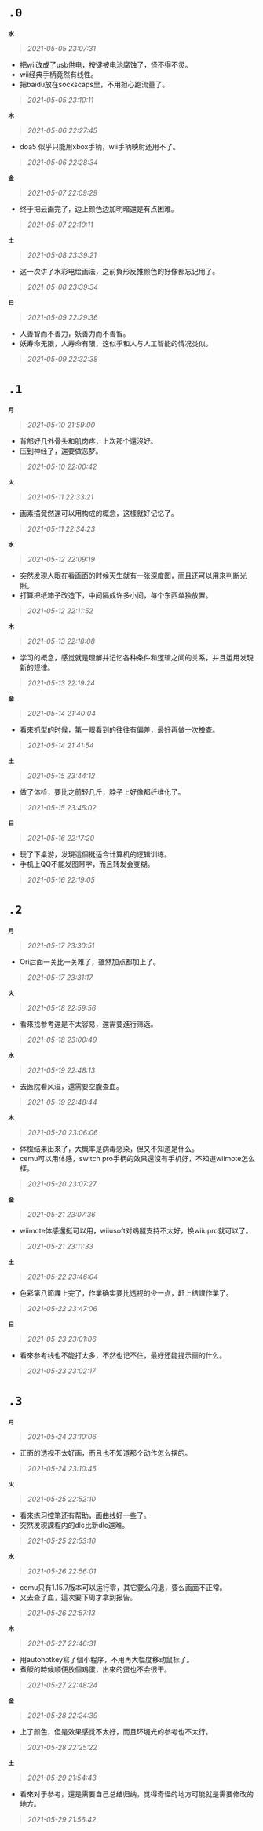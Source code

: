 **`.0`**
=========
**`水`**
>*2021-05-05 23:07:31*
- 把wii改成了usb供电，按键被电池腐蚀了，怪不得不灵。
- wii经典手柄竟然有线性。
- 把baidu放在sockscaps里，不用担心跑流量了。
>*2021-05-05 23:10:11*

**`木`**
>*2021-05-06 22:27:45*
- doa5 似乎只能用xbox手柄，wii手柄映射还用不了。
>*2021-05-06 22:28:34*

**`金`**
>*2021-05-07 22:09:29*
- 终于把云画完了，边上颜色边加明暗還是有点困难。
>*2021-05-07 22:10:11*

**`土`**
>*2021-05-08 23:39:21*
- 这一次讲了水彩电绘画法，之前負形反推颜色的好像都忘记用了。
>*2021-05-08 23:39:34*

**`日`**
>*2021-05-09 22:29:36*
- 人善智而不善力，妖善力而不善智。
- 妖寿命无限，人寿命有限，这似乎和人与人工智能的情况类似。
>*2021-05-09 22:32:38*

**`.1`**
=========
**`月`**
>*2021-05-10 21:59:00*
- 背部好几外骨头和肌肉疼，上次那个還沒好。
- 压到神经了，還要做恶梦。
>*2021-05-10 22:00:42*

**`火`**
>*2021-05-11 22:33:21*
- 画素描竟然還可以用构成的概念，这樣就好记忆了。
>*2021-05-11 22:34:23*

**`水`**
>*2021-05-12 22:09:19*
- 突然发現人眼在看画面的时候天生就有一张深度图，而且还可以用來判断光照。
- 打算把纸箱子改造下，中间隔成许多小间，每个东西单独放置。
>*2021-05-12 22:11:52*

**`木`**
>*2021-05-13 22:18:08*
- 学习的概念，感觉就是理解并记忆各种条件和逻辑之间的关系，并且运用发現新的规律。
>*2021-05-13 22:19:24*

**`金`**
>*2021-05-14 21:40:04*
- 看來抓型的时候，第一眼看到的往往有偏差，最好再做一次檢查。
>*2021-05-14 21:41:54*

**`土`**
>*2021-05-15 23:44:12*
- 做了体检，要比之前轻几斤，脖子上好像都纤维化了。
>*2021-05-15 23:45:02*

**`日`**
>*2021-05-16 22:17:20*
- 玩了下桌游，发現這個挺适合计算机的逻辑训练。
- 手机上QQ不能发图带字，而且转发会变糊。
>*2021-05-16 22:19:05*

**`.2`**
=========
**`月`**
>*2021-05-17 23:30:51*
- Ori后面一关比一关难了，雖然加点都加上了。
>*2021-05-17 23:31:17*

**`火`**
>*2021-05-18 22:59:56*
- 看來找参考還是不太容易，還需要進行筛选。
>*2021-05-18 23:00:49*

**`水`**
>*2021-05-19 22:48:13*
- 去医院看风湿，還需要空腹查血。
>*2021-05-19 22:48:44*

**`木`**
>*2021-05-20 23:06:06*
- 体檢结果出來了，大概率是病毒感染，但又不知道是什么。
- cemu可以用体感，switch pro手柄的效果還沒有手机好，不知道wiimote怎么樣。
>*2021-05-20 23:07:27*

**`金`**
>*2021-05-21 23:07:36*
- wiimote体感還挺可以用，wiiusoft对鳮腿支持不太好，换wiiupro就可以了。
>*2021-05-21 23:11:33*

**`土`**
>*2021-05-22 23:46:04*
- 色彩第八節課上完了，作業确实要比透视的少一点，赶上结課作業了。
>*2021-05-22 23:47:06*

**`日`**
>*2021-05-23 23:01:06*
- 看來参考线也不能打太多，不然也记不住，最好还能提示画的什么。
>*2021-05-23 23:02:17*

**`.3`**
=========
**`月`**
>*2021-05-24 23:10:06*
- 正面的透视不太好画，而且也不知道那个动作怎么摆的。
>*2021-05-24 23:10:45*

**`火`**
>*2021-05-25 22:52:10*
- 看來练习控笔还有帮助，画曲线好一些了。
- 突然发現課程内的dlc比新dlc還难。
>*2021-05-25 22:53:10*

**`水`**
>*2021-05-26 22:56:01*
- cemu只有1.15.7版本可以运行零，其它要么闪退，要么画面不正常。
- 又去查了血，這次要下周才拿到报告。
>*2021-05-26 22:57:13*

**`木`**
>*2021-05-27 22:46:31*
- 用autohotkey寫了個小程序，不用再大幅度移动鼠标了。
- 煮飯的時候顺便放個鳮蛋，出來的蛋也不会很干。
>*2021-05-27 22:48:24*

**`金`**
>*2021-05-28 22:24:39*
- 上了颜色，但是效果感觉不太好，而且环境光的参考也不太行。
>*2021-05-28 22:25:22*

**`土`**
>*2021-05-29 21:54:43*
- 看來对于参考，還是需要自己总结归纳，觉得奇怪的地方可能就是需要修改的地方。
>*2021-05-29 21:56:42*
